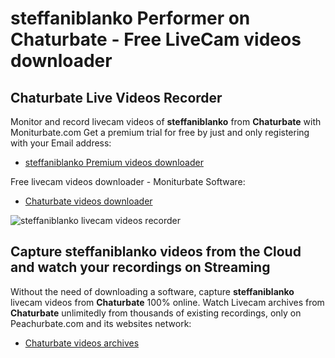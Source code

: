 # steffaniblanko Performer on Chaturbate - Free LiveCam videos downloader

## Chaturbate Live Videos Recorder

Monitor and record livecam videos of **steffaniblanko** from **Chaturbate** with Moniturbate.com
Get a premium trial for free by just and only registering with your Email address:
* [steffaniblanko Premium videos downloader](https://moniturbate.com/request-demo-licence-key.html)

Free livecam videos downloader - Moniturbate Software:
* [Chaturbate videos downloader](https://moniturbate.com/moniturbate-download-software.html)

![steffaniblanko livecam videos recorder](https://peachurnet.com/templates/moniturbate-software.png)


## Capture steffaniblanko videos from the Cloud and watch your recordings on Streaming

Without the need of downloading a software, capture **steffaniblanko** livecam videos from **Chaturbate** 100% online.
Watch Livecam archives from **Chaturbate** unlimitedly from thousands of existing recordings, only on Peachurbate.com and its websites network:
* [Chaturbate videos archives](https://peachurnet.com/)